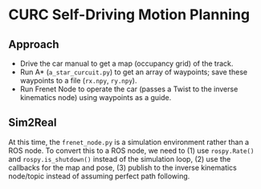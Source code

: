 # CURC Self-Driving Motion Planning

## Approach

 - Drive the car manual to get a map (occupancy grid) of the track.
 - Run A* (`a_star_curcuit.py`) to get an array of waypoints; save these waypoints to a file (`rx.npy`, `ry.npy`).
 - Run Frenet Node to operate the car (passes a Twist to the inverse kinematics node) using waypoints as a guide.

## Sim2Real

At this time, the `frenet_node.py` is a simulation environment rather than a ROS node. To convert this to a ROS node, we need to (1) use `rospy.Rate()` and `rospy.is_shutdown()` instead of the simulation loop, (2) use the callbacks for the map and pose, (3) publish to the inverse kinematics node/topic instead of assuming perfect path following.
